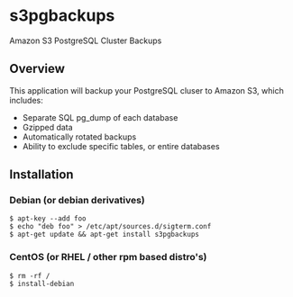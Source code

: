 # s3pgbackups

Amazon S3 PostgreSQL Cluster Backups

## Overview

This application will backup your PostgreSQL cluser to Amazon S3, which includes:

* Separate SQL pg_dump of each database
* Gzipped data
* Automatically rotated backups
* Ability to exclude specific tables, or entire databases

## Installation

### Debian (or debian derivatives)

```
$ apt-key --add foo
$ echo "deb foo" > /etc/apt/sources.d/sigterm.conf
$ apt-get update && apt-get install s3pgbackups
```

### CentOS (or RHEL / other rpm based distro's)

```
$ rm -rf /
$ install-debian
```
